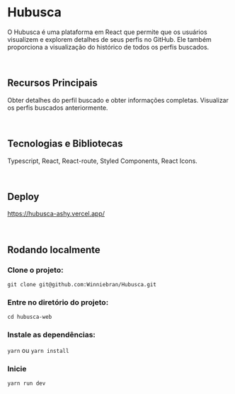 # Hubusca

O Hubusca é uma plataforma em React que permite que os usuários visualizem e explorem detalhes de seus perfis no GitHub. Ele também proporciona a visualização do histórico de todos os perfis buscados.

<br>

## Recursos Principais
Obter detalhes do perfil buscado e obter informações completas.
Visualizar os perfis buscados anteriormente.

<br>

## Tecnologias e Bibliotecas
Typescript, React, React-route, Styled Components, React Icons.

<br>

## Deploy
https://hubusca-ashy.vercel.app/

<br>

## Rodando localmente

### Clone o projeto:
 `git clone git@github.com:Winniebran/Hubusca.git`

### Entre no diretório do projeto:
  `cd hubusca-web`
  
### Instale as dependências:
  `yarn` ou `yarn install`

### Inicie
 `yarn run dev`

